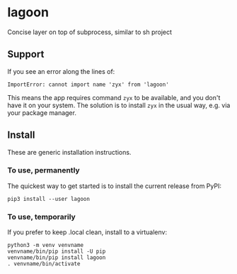 # lagoon
Concise layer on top of subprocess, similar to sh project

## Support
If you see an error along the lines of:
```
ImportError: cannot import name 'zyx' from 'lagoon'
```
This means the app requires command `zyx` to be available, and you don't have it on your system.
The solution is to install `zyx` in the usual way, e.g. via your package manager.

## Install
These are generic installation instructions.

### To use, permanently
The quickest way to get started is to install the current release from PyPI:
```
pip3 install --user lagoon
```

### To use, temporarily
If you prefer to keep .local clean, install to a virtualenv:
```
python3 -m venv venvname
venvname/bin/pip install -U pip
venvname/bin/pip install lagoon
. venvname/bin/activate
```
